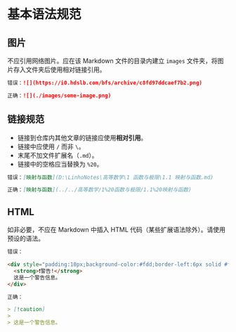 # 基本语法规范

## 图片

不应引用网络图片。应在该 Markdown 文件的目录内建立 `images` 文件夹，将图片存入文件夹后使用相对链接引用。

```markdown
错误：![](https://i0.hdslb.com/bfs/archive/c8fd97ddcaef7b2.png)

正确：![](./images/some-image.png)
```

## 链接规范

- 链接到仓库内其他文章的链接应使用**相对引用**。
- 链接中应使用 `/` 而非 `\`。
- 末尾不加文件扩展名（`.md`）。
- 链接中的空格应当替换为 `%20`。

```markdown
错误：[映射与函数](D:\LinhoNotes\高等数学\1 函数与极限\1.1 映射与函数.md)

正确：[映射与函数](../../高等数学/1%20函数与极限/1.1%20映射与函数)
```

## HTML

如非必要，不应在 Markdown 中插入 HTML 代码（某些扩展语法除外）。请使用预设的语法。

```markdown
错误：

<div style="padding:10px;background-color:#fdd;border-left:6px solid #f44">
  <strong>❗警告!</strong>
  这是一个警告信息。 
</div>

正确：

> [!caution]
>
> 这是一个警告信息。
```
